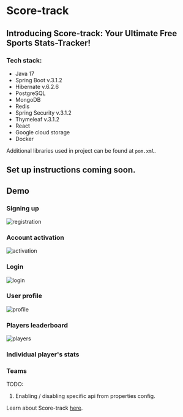 # Score-track
## Introducing Score-track: Your Ultimate Free Sports Stats-Tracker!
### Tech stack:
- Java 17
- Spring Boot v.3.1.2
- Hibernate v.6.2.6
- PostgreSQL
- MongoDB
- Redis
- Spring Security v.3.1.2
- Thymeleaf v.3.1.2
- React
- Google cloud storage
- Docker

Additional libraries used in project can be found at ```pom.xml```.

## Set up instructions coming soon.

## Demo
### Signing up

![registration](https://github.com/IvanFromOdesa/score-track/assets/103036130/61b0e403-9f64-47be-ac36-700eb47c5dc7)


### Account activation

![activation](https://github.com/IvanFromOdesa/score-track/assets/103036130/11ad4923-003a-4865-ae2f-a332d7ef25ab)


### Login

![login](https://github.com/IvanFromOdesa/score-track/assets/103036130/319bd668-26a8-4c4f-8663-4b2ebfae9ce2)


### User profile

![profile](https://github.com/IvanFromOdesa/score-track/assets/103036130/805025ef-de1c-4041-853c-506c126a2201)


### Players leaderboard

![players](https://github.com/IvanFromOdesa/score-track/assets/103036130/afc48c05-9f03-4d75-8b0d-f5e9fba68ae6)


### Individual player's stats



### Teams



TODO:
1. Enabling / disabling specific api from properties config.

Learn about Score-track [here](https://ivanfromodesa.github.io/score-track-landing/).
